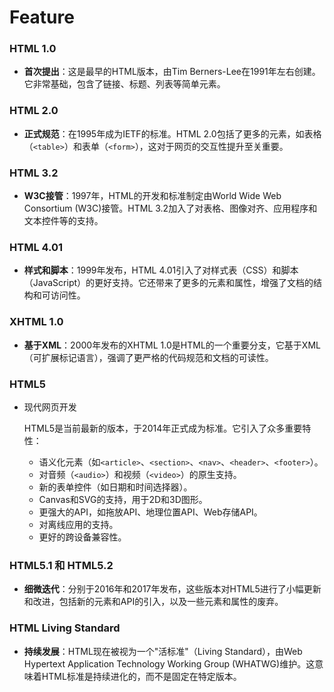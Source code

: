 # Feature

### HTML 1.0

- **首次提出**：这是最早的HTML版本，由Tim Berners-Lee在1991年左右创建。它非常基础，包含了链接、标题、列表等简单元素。

### HTML 2.0

- **正式规范**：在1995年成为IETF的标准。HTML 2.0包括了更多的元素，如表格（`<table>`）和表单（`<form>`），这对于网页的交互性提升至关重要。

### HTML 3.2

- **W3C接管**：1997年，HTML的开发和标准制定由World Wide Web Consortium (W3C)接管。HTML 3.2加入了对表格、图像对齐、应用程序和文本控件等的支持。

### HTML 4.01

- **样式和脚本**：1999年发布，HTML 4.01引入了对样式表（CSS）和脚本（JavaScript）的更好支持。它还带来了更多的元素和属性，增强了文档的结构和可访问性。

### XHTML 1.0

- **基于XML**：2000年发布的XHTML 1.0是HTML的一个重要分支，它基于XML（可扩展标记语言），强调了更严格的代码规范和文档的可读性。

### HTML5

- 现代网页开发

  HTML5是当前最新的版本，于2014年正式成为标准。它引入了众多重要特性：

  - 语义化元素（如`<article>`、`<section>`、`<nav>`、`<header>`、`<footer>`）。
  - 对音频（`<audio>`）和视频（`<video>`）的原生支持。
  - 新的表单控件（如日期和时间选择器）。
  - Canvas和SVG的支持，用于2D和3D图形。
  - 更强大的API，如拖放API、地理位置API、Web存储API。
  - 对离线应用的支持。
  - 更好的跨设备兼容性。

### HTML5.1 和 HTML5.2

- **细微迭代**：分别于2016年和2017年发布，这些版本对HTML5进行了小幅更新和改进，包括新的元素和API的引入，以及一些元素和属性的废弃。

### HTML Living Standard

- **持续发展**：HTML现在被视为一个"活标准"（Living Standard），由Web Hypertext Application Technology Working Group (WHATWG)维护。这意味着HTML标准是持续进化的，而不是固定在特定版本。
